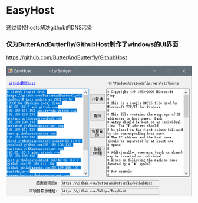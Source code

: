 # EasyHost
通过替换hosts解决github的DNS污染

### 仅为ButterAndButterfly/GithubHost制作了windows的UI界面

https://github.com/ButterAndButterfly/GithubHost



![01](https://github.com/Bahtya/EasyHost/raw/master/images/01.PNG)


